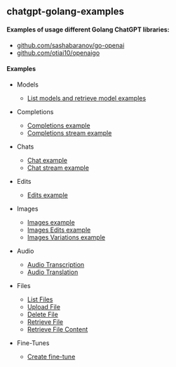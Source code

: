 ## chatgpt-golang-examples

#### Examples of usage different Golang ChatGPT libraries:
- [github.com/sashabaranov/go-openai](https://github.com/sashabaranov/go-openai)
- [github.com/otiai10/openaigo](https://github.com/otiai10/openaigo)

#### Examples
- Models
  - [List models and retrieve model examples](https://github.com/emikhalev/chatgpt-golang-examples/blob/main/models/main.go)
- Completions
  - [Completions example](https://github.com/emikhalev/chatgpt-golang-examples/blob/main/completions/main.go)
  - [Completions stream example](https://github.com/emikhalev/chatgpt-golang-examples/blob/main/completions_stream/main.go)
    
- Chats
  - [Chat example](https://github.com/emikhalev/chatgpt-golang-examples/blob/main/chat/main.go)
  - [Chat stream example](https://github.com/emikhalev/chatgpt-golang-examples/blob/chat/main.go)
- Edits
  - [Edits example](https://github.com/emikhalev/chatgpt-golang-examples/blob/main/edit/main.go)
  
- Images
  - [Images example](https://github.com/emikhalev/chatgpt-golang-examples/blob/main/images/main.go)
  - [Images Edits example](https://github.com/emikhalev/chatgpt-golang-examples/blob/main/images_edits/main.go)
  - [Images Variations example](https://github.com/emikhalev/chatgpt-golang-examples/blob/main/images_variations/main.go)

- Audio
  - [Audio Transcription](https://github.com/emikhalev/chatgpt-golang-examples/blob/main/audio_transcription/main.go)
  - [Audio Translation](https://github.com/emikhalev/chatgpt-golang-examples/blob/main/audio_translation/main.go)

- Files
  - [List Files](https://github.com/emikhalev/chatgpt-golang-examples/blob/main/files_list_file/main.go)
  - [Upload File](https://github.com/emikhalev/chatgpt-golang-examples/blob/main/files_upload_file/main.go)
  - [Delete File](https://github.com/emikhalev/chatgpt-golang-examples/blob/main/files_delete_file/main.go)
  - [Retrieve File](https://github.com/emikhalev/chatgpt-golang-examples/blob/main/files_retrieve_file/main.go)
  - [Retrieve File Content](https://github.com/emikhalev/chatgpt-golang-examples/blob/main/files_retrieve_file_content/main.go)

- Fine-Tunes
  - [Create fine-tune](https://github.com/emikhalev/chatgpt-golang-examples/blob/main/fine_tunes_create/main.go)


